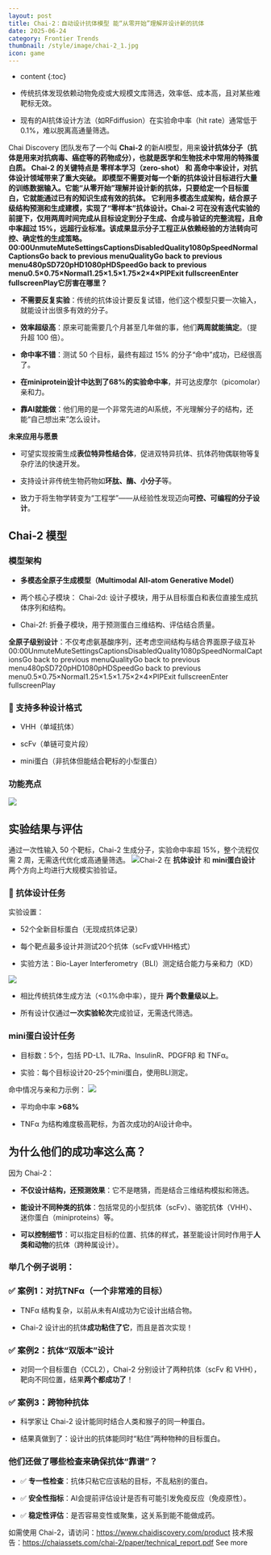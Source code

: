 ```yaml
---
layout: post
title: Chai-2：自动设计抗体模型 能“从零开始”理解并设计新的抗体
date: 2025-06-24
category: Frontier Trends
thumbnail: /style/image/chai-2_1.jpg
icon: game
---
```

* content
{:toc}

- 传统抗体发现依赖动物免疫或大规模文库筛选，效率低、成本高，且对某些难靶标无效。

- 现有的AI抗体设计方法（如RFdiffusion）在实验命中率（hit rate）通常低于 0.1%，难以脱离高通量筛选。

Chai Discovery 团队发布了一个叫 **Chai-2** 的新AI模型，用来**设计抗体分子（**抗体是用来对抗病毒、癌症等的药物成分**），**也就是医学和生物技术中常用的特殊蛋白质。
Chai-2 的关键特点是 零样本学习（zero-shot） 和 高命中率设计，对抗体设计领域带来了重大突破。
即模型不需要对每一个新的抗体设计目标进行大量的训练数据输入。它能“从零开始”理解并设计新的抗体，只要给定一个目标蛋白，它就能通过已有的知识生成有效的抗体。
它利用多模态生成架构，结合原子级结构预测和生成建模，实现了“零样本”抗体设计。Chai-2 可在没有迭代实验的前提下，仅用两周时间完成从目标设定到分子生成、合成与验证的完整流程，且命中率超过 15%，远超行业标准。该成果显示分子工程正从依赖经验的方法转向可控、确定性的生成策略。
00:00UnmuteMuteSettingsCaptionsDisabledQuality1080pSpeedNormalCaptionsGo back to previous menuQualityGo back to previous menu480pSD720pHD1080pHDSpeedGo back to previous menu0.5×0.75×Normal1.25×1.5×1.75×2×4×PIPExit fullscreenEnter fullscreenPlay**它厉害在哪里？**

- **不需要反复实验**：传统的抗体设计要反复试错，他们这个模型只要一次输入，就能设计出很多有效的分子。

- **效率超级高**：原来可能需要几个月甚至几年做的事，他们**两周就能搞定**。（提升超 100 倍）。

- **命中率不错**：测试 50 个目标，最终有超过 15% 的分子“命中”成功，已经很高了。

- **在miniprotein设计中达到了68%的实验命中率**，并可达皮摩尔（picomolar）亲和力。

- **靠AI就能做**：他们用的是一个非常先进的AI系统，不光理解分子的结构，还能“自己想出来”怎么设计。

**未来应用与愿景**

- 可望实现按需生成**表位特异性结合体**，促进双特异抗体、抗体药物偶联物等复杂疗法的快速开发。

- 支持设计非传统生物药物如**环肽、酶、小分子**等。

- 致力于将生物学转变为“工程学”——从经验性发现迈向**可控、可编程的分子设计**。

## Chai-2 模型

### 模型架构

- **多模态全原子生成模型（Multimodal All-atom Generative Model）**

- 两个核心子模块：
Chai-2d: 设计子模块，用于从目标蛋白和表位直接生成抗体序列和结构。

- Chai-2f: 折叠子模块，用于预测蛋白三维结构、评估结合质量。

**全原子级别设计**：不仅考虑氨基酸序列，还考虑空间结构与结合界面原子级互补
00:00UnmuteMuteSettingsCaptionsDisabledQuality1080pSpeedNormalCaptionsGo back to previous menuQualityGo back to previous menu480pSD720pHD1080pHDSpeedGo back to previous menu0.5×0.75×Normal1.25×1.5×1.75×2×4×PIPExit fullscreenEnter fullscreenPlay
### 🧬 支持多种设计格式

- VHH（单域抗体）

- scFv（单链可变片段）

- mini蛋白（非抗体但能结合靶标的小型蛋白）

### 功能亮点
![](https://assets-v2.circle.so/p1eqau2159i5vg17n3bxtchnz9eu)
## 实验结果与评估
通过一次性输入 50 个靶标，Chai-2 生成分子，实验命中率超 15%，整个流程仅需 2 周，无需迭代优化或高通量筛选。
![](https://assets-v2.circle.so/5xioicrmyvc5g03jebu2h9xnwmij)Chai-2 在 **抗体设计** 和 **mini蛋白设计** 两个方向上均进行大规模实验验证。

### 🧪 抗体设计任务
实验设置：

- 52个全新目标蛋白（无现成抗体记录）

- 每个靶点最多设计并测试20个抗体（scFv或VHH格式）

- 实验方法：Bio-Layer Interferometry（BLI）测定结合能力与亲和力（KD）

![](https://assets-v2.circle.so/973noy1gb5dcasbv27fbonmecct9)
- 相比传统抗体生成方法（<0.1%命中率），提升 **两个数量级以上**。

- 所有设计仅通过**一次实验轮次**完成验证，无需迭代筛选。

### mini蛋白设计任务

- 目标数：5个，包括 PD-L1、IL7Ra、InsulinR、PDGFRβ 和 TNFα。

- 实验：每个目标设计20-25个mini蛋白，使用BLI测定。

命中情况与亲和力示例：
![](https://assets-v2.circle.so/2dweftoxm87joqagoys6os999iye)
- 平均命中率 **>68%**

- TNFα 为结构难度极高靶标，为首次成功的AI设计命中。

## 为什么他们的成功率这么高？
因为 Chai-2：

- **不仅设计结构，还预测效果**：它不是瞎猜，而是结合三维结构模拟和筛选。

- **能设计不同种类的抗体**：包括常见的小型抗体（scFv）、骆驼抗体（VHH）、迷你蛋白（miniproteins）等。

- **可以控制细节**：可以指定目标的位置、抗体的样式，甚至能设计同时作用于**人类和动物**的抗体（跨种属设计）。

### 举几个例子说明：

### ✅ 案例1：对抗TNFα（一个非常难的目标）

- TNFα 结构复杂，以前从未有AI成功为它设计出结合物。

- Chai-2 设计出的抗体**成功粘住了它**，而且是首次实现！

### ✅ 案例2：抗体“双版本”设计

- 对同一个目标蛋白（CCL2），Chai-2 分别设计了两种抗体（scFv 和 VHH），靶向不同位置，结果**两个都成功了**！

### ✅ 案例3：跨物种抗体

- 科学家让 Chai-2 设计能同时结合人类和猴子的同一种蛋白。

- 结果真做到了：设计出的抗体能同时“粘住”两种物种的目标蛋白。

###  他们还做了哪些检查来确保抗体“靠谱”？

- ✅ **专一性检查**：抗体只粘它应该粘的目标，不乱粘别的蛋白。

- ✅ **安全性指标**：AI会提前评估设计是否有可能引发免疫反应（免疫原性）。

- ✅ **稳定性评估**：是否容易变性或聚集，这关系到能不能做成药。

如需使用 Chai-2，请访问：https://www.chaidiscovery.com/product 
技术报告：https://chaiassets.com/chai-2/paper/technical_report.pdf
See more